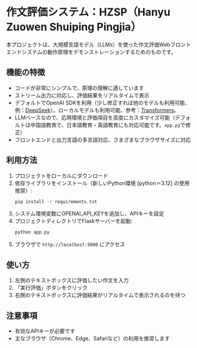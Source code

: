 # 作文評価システム：HZSP（Hanyu Zuowen Shuiping Pingjia）
本プロジェクトは、大規模言語モデル（LLMs）を使った作文評価Webフロントエンドシステムの動作原理をデモンストレーションするためのものです。

## 機能の特徴
- コードが非常にシンプルで、原理の理解に適しています
- ストリーム出力に対応し、評価結果をリアルタイムで表示
- デフォルトでOpenAI SDKを利用（少し修正すれば他のモデルも利用可能、例：[DeepSeek](https://api-docs.deepseek.com/zh-cn/)）。ローカルモデルも利用可能、参考：[Transformers](https://huggingface.co/docs/transformers/index)。
- LLMベースなので、応用環境と評価項目を高度にカスタマイズ可能（デフォルトは中国語教育で、日本語教育・英語教育にも対応可能です。`app.py`で修正）
- フロントエンドと出力言語の多言語対応、さまざまなブラウザサイズに対応

## 利用方法

1. プロジェクトをローカルにダウンロード
2. 依存ライブラリをインストール（新しいPython環境 [python＝3.12] の使用推奨）:
   ```bash
   pip install -r requirements.txt
   ```
3. システム環境変数にOPENAI_API_KEYを追加し、APIキーを設定
4. プロジェクトディレクトリでFlaskサーバーを起動:
   ```bash
   python app.py
   ```
5. ブラウザで `http://localhost:5000` にアクセス

## 使い方

1. 左側のテキストボックスに評価したい作文を入力
2. 「実行評価」ボタンをクリック
3. 右側のテキストボックスに評価結果がリアルタイムで表示されるのを待つ

## 注意事項

- 有効なAPIキーが必要です
- 主なブラウザ（Chrome、Edge、Safariなど）の利用を推奨します